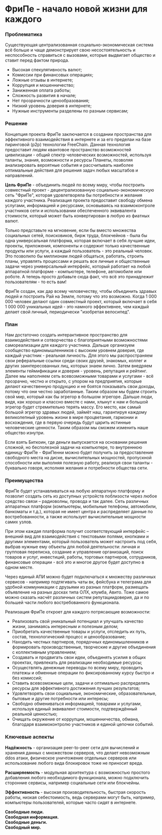 # ФриПе - начало новой жизни для каждого

### Проблематика

Существующая централизованная социально-экономическая система всё больше и чаще демонстрирует свою несостоятельность и неспособность справиться с вызовами, которые выдвигает общество и ставит перед фактом природа.

* Высокая спекулятивность валют;
* Комиссии при финансовых операциях;
* Ложные отзывы в интернете;
* Коррупция и мошенничество;
* Заниженная оплата работы;
* Сложность развития в начале;
* Нет прозрачности ценообразования;
* Низкий уровень доверия в интернете;
* Нужные инструменты разделены по разным сервисам;

### Решение

Концепция проекта ФриПе заключается в создании пространства для эффективного взаимодействия в интернете и за его пределаи на базе пиринговой (p2p) технологии FreeChain. Данная технология предоставит людям квантовое пространство возможностей цивилизации - общий спектр человеческих возможностей, используя таланты, знания, возможности и ресурсы Планеты, позволяя анализировать вероятные события и рассчитывать наиболее оптимальные действия для решения задач любых масштабов и направлений.

**Цель ФриПе** - объединить людей по всему миру, чтобы построить совместный проект - децентрализованную социально-экономическую сеть "ФриПе", которая удовлетворяла бы потребности и желания каждого участника. Реализация проекта предоставит свободу обмена услугами, информацией и ресурсами, основываясь на взаимоконтроле участников сети и использовании обеспеченного эквивалента стоимости, который может быть конвертирован в любую из фиатных валют.

Только представьте на мгновение, если бы вместо множества социальных сетей, поисковиков, бирж труда, блокчейнов - была бы одна универсальная платформа, которая включает в себя лучшие идеи, проекты, приложения, компоненты и содержит только качественные продукты или услуги, а каждый пользователь - это реальный человек. Это позволило бы миллионам людей общаться, работать, строить планы, управлять процессами и решать все личные и общественные задачи через универсальный интерфейс, который работает на любой аппаратной платформе - компьютере, телефоне, автомобиле или роботе. А теперь просто добавьте сюда факт, что всё это принадлежит пользователям - то есть вам!

ФриПе создан, как дар всему человечеству, чтобы объединить здравых людей и построить Рай на Земле, потому что это возможно. Когда 1 000 000 человек делают один совместный проект, который включает в себя 1 000 000 уникальных идей - это намного эффективнее, чем каждый делает свой личный, периодически "изобретая велосипед".

### План

Нам достаточно создать интерактивное пространство для взаимодействия и сотворчества с благоприятными возможностями самореализации для каждого участника. Дальше организуем сообщество единомышленников с высоким уровнем доверия, где каждый участник - реальная личность. Для этого мы распространяем свои реферальные ссылки среди своих друзей, знакомых, коллег и других заинтересованных лиц, которых знаем лично. Затем внедряем элементы геймификации и доверия - уровень, репутация и рейтинг. Далее мы наполняем сеть всевозможными товарами и услугами - всё прозрачно, честно и открыто, с упором на предприятия, которые делают качественную продукцию и не боятся показывать свои доходы, потому что они честно заработанные. Таким образом мы будем строить свой мир, который как бы эгрегор в большом эгрегоре. Дальше люди, видя, как хорошо и классно вместе с нами, хлынут к нам и большой эгрегор будет стремительно терять массу. Его место, как самый большой эгрегор здравых людей, займёт наш, гарантируя каждому великолепный уровень жизни в мире процветания, гармонии и восхождения, где в первую очередь будут царить истинные человеческие ценности. Таким образом мы сможем изменить наше общество изнутри.

Если взять Биткоин, где деньги выпускается на основании решения сложной, но бесполезной задачи на компьютере, то внутреннюю единицу ФриПе - ФриПенни можно будет получить за предоставление свободного места на диске, вычислительных мощностей, пропускной способности или выполняя полезную работу, реализуя свои таланты - буквально говоря, исполняя желания и потребности общества сети.

### Преимущества

ФриПе будет устанавливаться на любую аппаратную платформу и позволит создать сеть из доступных устройств поблизости через любое средство связи – радиоволны, провода и так далее. Сеть различных аппаратных платформ \(компьютеры, мобильные телефоны, автомобили, банкоматы и т.д.\), которая не имеет центра и распределяет данные по востребованности, а также использует вычислительные мощности самих узлов.

При этом каждая платформа получит соответствующий интерфейс – внешний вид для взаимодействия с текстовыми полями, кнопками и другими элементами, который пользователь может настроить под себя, выбрав нужные ему объекты для любой деятельности: личная и групповая переписка, создание и управление организаций, поиск товаров и услуг, инвестиций, работы, торговых партнеров, сотрудников, финансовые операции - всё это и многое другое будет доступно в одном месте.

Через единый АПИ можно будет подключаться к множеству различных сервисов - например подтягивать чаты вк, фейсбука и телеграма для удобной коммуникации с друзьями из разных платформ, размещать объявление на разных досках типа ОЛХ, клумба, Авито. Тоже самое можно сказать насчёт различных систем репутациидоверия, да и по большей части любого востребованного функционала.

Реализация ФриПе откроет для каждого потрясающие возможности:

- Реализовать свой уникальный потенциал и улучшать качество жизни, занимаясь интересным и полезным делом;
- Приобретать качественные товары и услуги, отследить их путь, состав, технологический процесс и ценообразование;
- Находить честных партнеров, порядочных единомышленников и формировать производственные, творческие и другие объединения с коллективным управлением;
- Создавать и продвигать свои идеи, объединять усилия в общих проектах, привлекать для реализации необходимые ресурсы;
- Осуществлять денежные переводы по всему миру, проводить платежы и обменные операции по фиксированному курсу быстро и без комиссий;
- Ставить всевозможные цели, задачи и оптимально распределять ресурсы для эффективного достижения лучших результатов;
- Удовлетворять свои социальные, экономические, образовательные, бытовые и другие потребности или интересы;
- Свободно обмениваться информацией, товарами и услугами, используя единый эквивалент стоимости, подтверждённый реальной ценностью;
- Очищать окружение от коррупции, мошенничества, обмана, благодаря взаимоконтролю участников и единой цепочки событий.

### Ключевые аспекты

**Надёжность** - организация peer-to-peer сети для вычислений и хранения данных с множеством серверов, что делает невозможным ddos атаки, физическое уничтожение отдельных серверов или использование любого вида блокировок тоже не приносит вреда.

**Расширяемость** - модульная архитектура с возможностью простого добавления любого необходимого функционала, можно подключить сторонние сервисы, например социальные сети или блокчейны.

**Эффективность** - высокая производительность, быстрая скорость работы, низкая себестоимость, ведь серверами могут быть, например, компьютеры пользователей, которые часто сидят в интернете.

**Свободные люди.   
Свободная информация.   
Свободные деньги.  
Свободный мир.**

